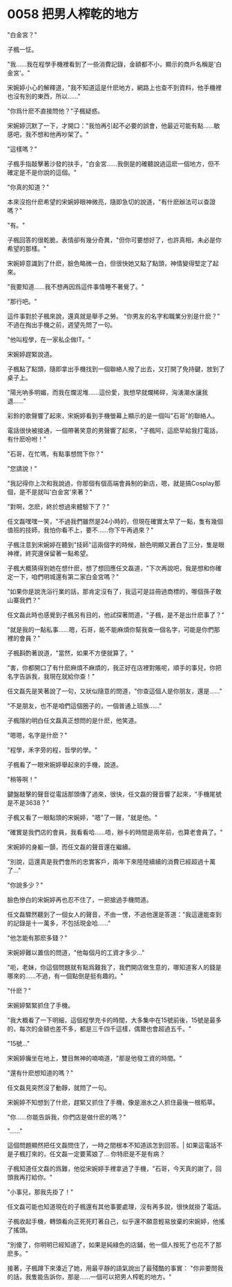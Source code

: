 # 0058 把男人榨乾的地方

"白金宮？"

子楓一怔。

"我……我在程學手機裡看到了一些消費記錄，金額都不小，顯示的商戶名稱是'白金宮'。"

宋婉婷小心的解釋道，"我不知道這是什麽地方，網路上也查不到資料，他手機裡也沒有別的東西，所以……"

"你爲什麽不直接問他？"子楓疑惑。

宋婉婷沉默了一下，才開口："我怕再引起不必要的誤會，他最近可能有點……敏感吧，我不想和他再吵架了。"

"這樣嗎？"

子楓手指敲擊著沙發的扶手，"白金宮……我倒是的確聽說過這麽一個地方，但不確定是不是你說的這個。"

"你真的知道？"

本來沒抱什麽希望的宋婉婷眼神微亮，隨即急切的說道，"有什麽辦法可以查證嗎？"

"有。"

子楓回答的很乾脆，表情卻有幾分奇異，"但你可要想好了，也許真相，未必是你希望的那樣。"

宋婉婷意識到了什麽，臉色略微一白，但很快她又點了點頭，神情變得堅定了起來。

"我要知道……我不想再因爲這件事情睡不著覺了。"

"那行吧。"

這件事對於子楓來說，還真就是舉手之勞。
"你男友的名字和職業分別是什麽？"
不過在掏出手機之前，週望先問了一句。

"他叫程學，在一家私企做IT。"

宋婉婷趕緊說道。

子楓點了點頭，隨即拿出手機找到一個聯絡人撥了出去，又打開了免持鍵，放到了桌子上。

"陽光吶多明媚，而我在爛泥堆……這份愛，我想早就爛稀碎，洶湧潮水讓我退……"

彩鈴的歌聲響了起來，宋婉婷看到手機螢幕上顯示的是一個叫"石哥"的聯絡人。

電話很快被接通，一個帶著笑意的男聲響了起來，"子楓阿，這麽早給我打電話，有什麽吩咐！"

"石哥，在忙嗎，有點事想問下你？"

"您請說！"

"我記得你上次和我說過，你那個有個高端會員制的新店，嗯，就是搞Cosplay那個，是不是就叫'白金宮'來著？"

"對啊，怎麽，終於想過來體驗下了？"

任文磊嘿嘿一笑，"不過我們雖然是24小時的，但現在確實太早了一點，隻有幾個值班的技師，我怕你看不上，要不……你下午再過來？"

子楓注意到宋婉婷在聽到"技師"這兩個字的時候，臉色明顯又蒼白了三分，隻是眼神裡，終究還保留著一點希望。

子楓大概猜得到她在想什麽，想了想回應任文磊道，"下次再說吧，我是想和你確定一下，咱們明城還有第二家白金宮嗎？"

"如果你是說洗浴行業的話，那肯定沒有了，我這可是註冊過商標的，哪個孫子敢山寨我們？"

任文磊此時也感覺到子楓另有目的，他試探著問道，"子楓，是不是出什麽事了？"

"就是我的一點私事……嗯，石哥，能不能麻煩你幫我查一個名字，可能是你們那裡的會員？"

子楓斟酌著說道，"當然，如果不方便就算了。"

"害，你都開口了有什麽麻煩不麻煩的，我正好在店裡對賬呢，順手的事兒，你把名字告訴我，我現在就給你查！"

任文磊先是笑著說了一句，又狀似隨意的問道，"你查這個人是你朋友，還是……"

"不是朋友，也不是咱們這個圈子的，一個普通上班族……"

子楓隱約明白任文磊真正想問的是什麽，他笑道。

"嗯嗯，名字是什麽？"

"程學，禾字旁的程，哲學的學。"

子楓看了一眼宋婉婷舉起來的手機，說道。

"稍等啊！"

鍵盤敲擊的聲音從電話那頭傳了過來，很快，任文磊的聲音響了起來，"手機尾號是不是3638？"

子楓又看了一眼點頭的宋婉婷，"嗯"了一聲，"就是他。"

"確實是我們店的會員，我看看哈……唔，辦卡的時間是兩年前，也算老會員了。"

宋婉婷的身軀一顫，而任文磊的聲音還在繼續。

"別說，這還真是我們會所的忠實客戶，兩年下來陸陸續續的消費已經超過十萬了…"

"你說多少？"

臉色慘白的宋婉婷再也忍不住了，一把搶過手機問道。

任文磊驟然聽到了一個女人的聲音，不由一愣，不過他還是答道："我這邊能查到的記錄是十一萬多，不包括現金哈……"

"他怎能有那麽多錢？"

宋婉婷難以置信的問道，"他每個月的工資才多少…"

"呃，老妹，你這個問題就有點爲難我了，我們開店做生意的，哪知道客人的錢是哪來的……不過，有一個點倒是挺有趣的。"

"什麽？"

宋婉婷緊緊抓住了手機。

"我大概看了一下明細，這個程學充卡的時間，大多集中在15號前後，15號是最多的，每次的金額也差不多，都是三千四千這樣，偶爾也會超過五千。"

"15號…"

宋婉婷癱坐在地上，雙目無神的喃喃道，"那是他發工資的時間。"

"還有什麽想知道的嗎？"

任文磊見突然沒了動靜，就問了一句。

宋婉婷不知想到了什麽，趕緊又抓住了手機，像是溺水之人抓住最後一根稻草。

"你……你能告訴我，你們店是做什麽的嗎？"

"……"

這個問題顯然把任文磊問住了，一時之間根本不知道該怎到回答。|
如果這電話不是子楓打來的，任文磊一定要罵娘了…
你特麽是不是有病？

子楓知道任文磊的爲難，他從宋婉婷手裡拿過了手機，"石哥，今天真的謝了，回頭我再打給你。"

"小事兒，那我先掛了！"

任文磊可能也知道現在的子楓還有其他事要處理，沒有再多說，很快就掛了電話。

子楓收起手機，轉頭看向正死死盯著自己，似乎還不願意輕易放棄的宋婉婷，他搖了搖頭。

"別傻了，你明明已經知道了，如果是純綠色的店鋪，他一個人按死了也花不了那麽多。"

接著，子楓蹲下來湊近了她，用最平靜的語氣說出了最殘酷的事實：
"你非要問我的話，我隻能告訴你，那是……一個可以把男人榨乾的地方。"